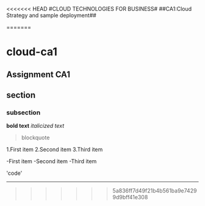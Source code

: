 <<<<<<< HEAD
#CLOUD TECHNOLOGIES FOR BUSINESS#
##CA1:Cloud Strategy and sample deployment##
 
=======
# cloud-ca1
## Assignment CA1
## section

### subsection
**bold text**
*italicized text*
>blockquote

1.First item
2.Second item
3.Third item

-First item
-Second item
-Third item

'code'

---

>>>>>>> 5a836ff7d49f21b4b561ba9e74299d9bff41e308

